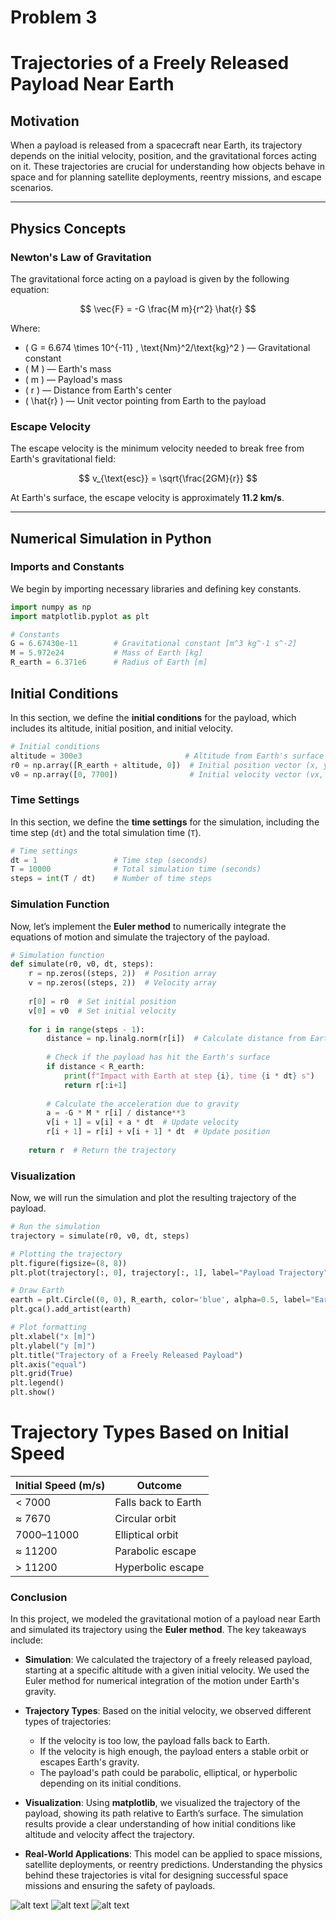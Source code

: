  # Problem 3
  
  #  Trajectories of a Freely Released Payload Near Earth

##  Motivation

When a payload is released from a spacecraft near Earth, its trajectory depends on the initial velocity, position, and the gravitational forces acting on it. These trajectories are crucial for understanding how objects behave in space and for planning satellite deployments, reentry missions, and escape scenarios.

---

##  Physics Concepts

### Newton's Law of Gravitation

The gravitational force acting on a payload is given by the following equation:

$$
\vec{F} = -G \frac{M m}{r^2} \hat{r}
$$

Where:
- \( G = 6.674 \times 10^{-11} \, \text{Nm}^2/\text{kg}^2 \) — Gravitational constant
- \( M \) — Earth's mass
- \( m \) — Payload's mass
- \( r \) — Distance from Earth's center
- \( \hat{r} \) — Unit vector pointing from Earth to the payload

### Escape Velocity

The escape velocity is the minimum velocity needed to break free from Earth's gravitational field:

$$
v_{\text{esc}} = \sqrt{\frac{2GM}{r}}
$$

At Earth's surface, the escape velocity is approximately **11.2 km/s**.

---

##  Numerical Simulation in Python

###  Imports and Constants

We begin by importing necessary libraries and defining key constants.

```python
import numpy as np
import matplotlib.pyplot as plt

# Constants
G = 6.67430e-11        # Gravitational constant [m^3 kg^-1 s^-2]
M = 5.972e24           # Mass of Earth [kg]
R_earth = 6.371e6      # Radius of Earth [m]
```

 ## Initial Conditions

In this section, we define the **initial conditions** for the payload, which includes its altitude, initial position, and initial velocity.

```python
# Initial conditions
altitude = 300e3                       # Altitude from Earth's surface (300 km)
r0 = np.array([R_earth + altitude, 0])  # Initial position vector (x, y)
v0 = np.array([0, 7700])                # Initial velocity vector (vx, vy) in m/s
```
###  Time Settings

In this section, we define the **time settings** for the simulation, including the time step (`dt`) and the total simulation time (`T`).

```python
# Time settings
dt = 1                 # Time step (seconds)
T = 10000              # Total simulation time (seconds)
steps = int(T / dt)    # Number of time steps
```
###  Simulation Function

Now, let’s implement the **Euler method** to numerically integrate the equations of motion and simulate the trajectory of the payload.

```python
# Simulation function
def simulate(r0, v0, dt, steps):
    r = np.zeros((steps, 2))  # Position array
    v = np.zeros((steps, 2))  # Velocity array
    
    r[0] = r0  # Set initial position
    v[0] = v0  # Set initial velocity
    
    for i in range(steps - 1):
        distance = np.linalg.norm(r[i])  # Calculate distance from Earth’s center
        
        # Check if the payload has hit the Earth's surface
        if distance < R_earth:
            print(f"Impact with Earth at step {i}, time {i * dt} s")
            return r[:i+1]
        
        # Calculate the acceleration due to gravity
        a = -G * M * r[i] / distance**3
        v[i + 1] = v[i] + a * dt  # Update velocity
        r[i + 1] = r[i] + v[i + 1] * dt  # Update position
    
    return r  # Return the trajectory
```
###  Visualization

Now, we will run the simulation and plot the resulting trajectory of the payload.

```python
# Run the simulation
trajectory = simulate(r0, v0, dt, steps)

# Plotting the trajectory
plt.figure(figsize=(8, 8))
plt.plot(trajectory[:, 0], trajectory[:, 1], label="Payload Trajectory")

# Draw Earth
earth = plt.Circle((0, 0), R_earth, color='blue', alpha=0.5, label="Earth")
plt.gca().add_artist(earth)

# Plot formatting
plt.xlabel("x [m]")
plt.ylabel("y [m]")
plt.title("Trajectory of a Freely Released Payload")
plt.axis("equal")
plt.grid(True)
plt.legend()
plt.show()
```

# Trajectory Types Based on Initial Speed

| Initial Speed (m/s) | Outcome             |
| ------------------- | ------------------- |
| < 7000              | Falls back to Earth |
| ≈ 7670              | Circular orbit      |
| 7000–11000          | Elliptical orbit    |
| ≈ 11200             | Parabolic escape    |
| > 11200             | Hyperbolic escape   |




###  Conclusion

In this project, we modeled the gravitational motion of a payload near Earth and simulated its trajectory using the **Euler method**. The key takeaways include:

- **Simulation**: We calculated the trajectory of a freely released payload, starting at a specific altitude with a given initial velocity. We used the Euler method for numerical integration of the motion under Earth's gravity.
  
- **Trajectory Types**: Based on the initial velocity, we observed different types of trajectories:
  - If the velocity is too low, the payload falls back to Earth.
  - If the velocity is high enough, the payload enters a stable orbit or escapes Earth's gravity.
  - The payload's path could be parabolic, elliptical, or hyperbolic depending on its initial conditions.

- **Visualization**: Using **matplotlib**, we visualized the trajectory of the payload, showing its path relative to Earth’s surface. The simulation results provide a clear understanding of how initial conditions like altitude and velocity affect the trajectory.

- **Real-World Applications**: This model can be applied to space missions, satellite deployments, or reentry predictions. Understanding the physics behind these trajectories is vital for designing successful space missions and ensuring the safety of payloads.

![alt text](image-21.png)
![alt text](image-23.png)
![alt text](image-24.png)

